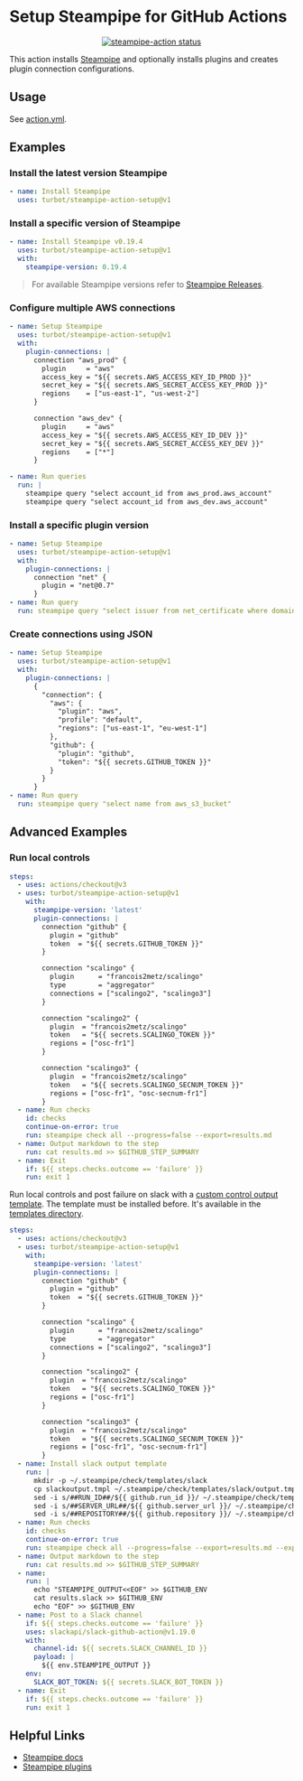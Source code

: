 # Setup Steampipe for GitHub Actions

<p align="center">
  <a href="https://github.com/turbot/steampipe-action-setup/actions"><img alt="steampipe-action status" src="https://github.com/turbot/steampipe-action-setup/workflows/units-test/badge.svg"></a>
</p>

This action installs [Steampipe](https://github.com/turbot/steampipe/) and optionally installs plugins and creates plugin connection configurations.

## Usage

See [action.yml](action.yml).

## Examples

### Install the latest version Steampipe

```yaml
- name: Install Steampipe
  uses: turbot/steampipe-action-setup@v1
```

### Install a specific version of Steampipe

```yaml
- name: Install Steampipe v0.19.4
  uses: turbot/steampipe-action-setup@v1
  with:
    steampipe-version: 0.19.4
```

> For available Steampipe versions refer to [Steampipe Releases](https://github.com/turbot/steampipe/releases).

### Configure multiple AWS connections

```yaml
- name: Setup Steampipe
  uses: turbot/steampipe-action-setup@v1
  with:
    plugin-connections: |
      connection "aws_prod" {
        plugin     = "aws"
        access_key = "${{ secrets.AWS_ACCESS_KEY_ID_PROD }}"
        secret_key = "${{ secrets.AWS_SECRET_ACCESS_KEY_PROD }}"
        regions    = ["us-east-1", "us-west-2"]
      }

      connection "aws_dev" {
        plugin     = "aws"
        access_key = "${{ secrets.AWS_ACCESS_KEY_ID_DEV }}"
        secret_key = "${{ secrets.AWS_SECRET_ACCESS_KEY_DEV }}"
        regions    = ["*"]
      }

- name: Run queries
  run: |
    steampipe query "select account_id from aws_prod.aws_account"
    steampipe query "select account_id from aws_dev.aws_account"
```

### Install a specific plugin version

```yaml
- name: Setup Steampipe
  uses: turbot/steampipe-action-setup@v1
  with:
    plugin-connections: |
      connection "net" {
        plugin = "net@0.7"
      }
- name: Run query
  run: steampipe query "select issuer from net_certificate where domain = 'github.com'"
```

### Create connections using JSON

```yaml
- name: Setup Steampipe
  uses: turbot/steampipe-action-setup@v1
  with:
    plugin-connections: |
      {
        "connection": {
          "aws": {
            "plugin": "aws",
            "profile": "default",
            "regions": ["us-east-1", "eu-west-1"]
          },
          "github": {
            "plugin": "github",
            "token": "${{ secrets.GITHUB_TOKEN }}"
          }
        }
      }
- name: Run query
  run: steampipe query "select name from aws_s3_bucket"
```

## Advanced Examples

### Run local controls

```yaml
steps:
  - uses: actions/checkout@v3
  - uses: turbot/steampipe-action-setup@v1
    with:
      steampipe-version: 'latest'
      plugin-connections: |
        connection "github" {
          plugin = "github"
          token  = "${{ secrets.GITHUB_TOKEN }}"
        }

        connection "scalingo" {
          plugin      = "francois2metz/scalingo"
          type        = "aggregator"
          connections = ["scalingo2", "scalingo3"]
        }

        connection "scalingo2" {
          plugin  = "francois2metz/scalingo"
          token   = "${{ secrets.SCALINGO_TOKEN }}"
          regions = ["osc-fr1"]
        }

        connection "scalingo3" {
          plugin  = "francois2metz/scalingo"
          token   = "${{ secrets.SCALINGO_SECNUM_TOKEN }}"
          regions = ["osc-fr1", "osc-secnum-fr1"]
        }
  - name: Run checks
    id: checks
    continue-on-error: true
    run: steampipe check all --progress=false --export=results.md
  - name: Output markdown to the step
    run: cat results.md >> $GITHUB_STEP_SUMMARY
  - name: Exit
    if: ${{ steps.checks.outcome == 'failure' }}
    run: exit 1
```

Run local controls and post failure on slack with a [custom control output template](https://steampipe.io/docs/develop/writing-control-output-templates).
The template must be installed before. It's available in the [templates directory](./templates).

```yaml
steps:
  - uses: actions/checkout@v3
  - uses: turbot/steampipe-action-setup@v1
    with:
      steampipe-version: 'latest'
      plugin-connections: |
        connection "github" {
          plugin = "github"
          token  = "${{ secrets.GITHUB_TOKEN }}"
        }

        connection "scalingo" {
          plugin      = "francois2metz/scalingo"
          type        = "aggregator"
          connections = ["scalingo2", "scalingo3"]
        }

        connection "scalingo2" {
          plugin  = "francois2metz/scalingo"
          token   = "${{ secrets.SCALINGO_TOKEN }}"
          regions = ["osc-fr1"]
        }

        connection "scalingo3" {
          plugin  = "francois2metz/scalingo"
          token   = "${{ secrets.SCALINGO_SECNUM_TOKEN }}"
          regions = ["osc-fr1", "osc-secnum-fr1"]
        }
  - name: Install slack output template
    run: |
      mkdir -p ~/.steampipe/check/templates/slack
      cp slackoutput.tmpl ~/.steampipe/check/templates/slack/output.tmpl
      sed -i s/##RUN_ID##/${{ github.run_id }}/ ~/.steampipe/check/templates/slack/output.tmpl
      sed -i s/##SERVER_URL##/${{ github.server_url }}/ ~/.steampipe/check/templates/slack/output.tmpl
      sed -i s/##REPOSITORY##/${{ github.repository }}/ ~/.steampipe/check/templates/slack/output.tmpl
  - name: Run checks
    id: checks
    continue-on-error: true
    run: steampipe check all --progress=false --export=results.md --export=results.slack
  - name: Output markdown to the step
    run: cat results.md >> $GITHUB_STEP_SUMMARY
  - name:
    run: |
      echo "STEAMPIPE_OUTPUT<<EOF" >> $GITHUB_ENV
      cat results.slack >> $GITHUB_ENV
      echo "EOF" >> $GITHUB_ENV
  - name: Post to a Slack channel
    if: ${{ steps.checks.outcome == 'failure' }}
    uses: slackapi/slack-github-action@v1.19.0
    with:
      channel-id: ${{ secrets.SLACK_CHANNEL_ID }}
      payload: |
        ${{ env.STEAMPIPE_OUTPUT }}
    env:
      SLACK_BOT_TOKEN: ${{ secrets.SLACK_BOT_TOKEN }}
  - name: Exit
    if: ${{ steps.checks.outcome == 'failure' }}
    run: exit 1
```

## Helpful Links

- [Steampipe docs](https://steampipe.io/docs)
- [Steampipe plugins](https://hub.steampipe.io/plugins)
